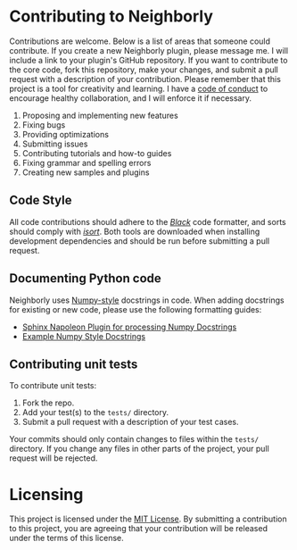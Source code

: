 # Contributing to Neighborly

Contributions are welcome. Below is a list of areas that someone could contribute. If you create a new Neighborly
plugin, please message me. I will include a link to your plugin's GitHub repository. If you want to contribute to the
core code, fork this repository, make your changes, and submit a pull request with a description of your contribution.
Please remember that this project is a tool for creativity and learning. I have a
[code of conduct](./CODE_OF_CONDUCT.md) to encourage healthy collaboration, and I will enforce it if necessary.

1. Proposing and implementing new features
2. Fixing bugs
3. Providing optimizations
4. Submitting issues
5. Contributing tutorials and how-to guides
6. Fixing grammar and spelling errors
7. Creating new samples and plugins

## Code Style

All code contributions should adhere to the [_Black_](https://black.readthedocs.io/en/stable/) code formatter, and sorts
should comply with [_isort_](https://pycqa.github.io/isort/). Both tools are downloaded when installing development
dependencies and should be run before submitting a pull request.

## Documenting Python code

Neighborly uses [Numpy-style](https://numpydoc.readthedocs.io/en/latest/format.html) docstrings in code. When adding
docstrings for existing or new code, please use the following formatting guides:

- [Sphinx Napoleon Plugin for processing Numpy Docstrings](https://www.sphinx-doc.org/en/master/usage/extensions/napoleon.html)
- [Example Numpy Style Docstrings](https://www.sphinx-doc.org/en/master/usage/extensions/example_numpy.html#example-numpy)

## Contributing unit tests

To contribute unit tests:

1. Fork the repo.
2. Add your test(s) to the `tests/` directory.
3. Submit a pull request with a description of your test cases.

Your commits should only contain changes to files within the `tests/` directory. If you change any files in other parts
of the project, your pull request will be rejected.

# Licensing

This project is licensed under the [MIT License](./LICENSE). By submitting a contribution to this project, you are
agreeing that your contribution will be released under the terms of this license.
